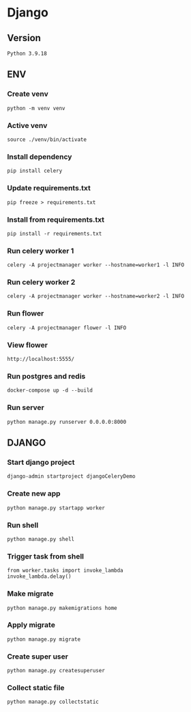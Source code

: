 # Django

## Version
```shell
Python 3.9.18
```

## ENV
### Create venv
```shell
python -m venv venv
```

### Active venv
```shell
source ./venv/bin/activate
```

### Install dependency
```shell
pip install celery
```

### Update requirements.txt
```shell
pip freeze > requirements.txt
```

### Install from requirements.txt
```shell
pip install -r requirements.txt
```

### Run celery worker 1
```shell
celery -A projectmanager worker --hostname=worker1 -l INFO
```

### Run celery worker 2
```shell
celery -A projectmanager worker --hostname=worker2 -l INFO
```

### Run flower
```shell
celery -A projectmanager flower -l INFO
```

### View flower
```shell
http://localhost:5555/
```

### Run postgres and redis
```shell
docker-compose up -d --build 
```

### Run server
```shell
python manage.py runserver 0.0.0.0:8000
```

## DJANGO
### Start django project
```shell
django-admin startproject djangoCeleryDemo
```

### Create new app
```shell
python manage.py startapp worker
```

### Run shell
```shell
python manage.py shell
```

### Trigger task from shell
```shell
from worker.tasks import invoke_lambda
invoke_lambda.delay()
```

### Make migrate
```shell
python manage.py makemigrations home
```

### Apply migrate
```shell
python manage.py migrate
```

### Create super user
```shell
python manage.py createsuperuser
```

### Collect static file
```shell
python manage.py collectstatic
```